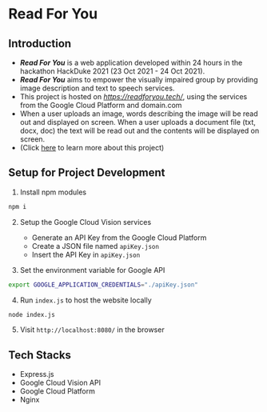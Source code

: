 # Read For You

## Introduction
* ***Read For You*** is a web application developed within 24 hours in the hackathon HackDuke 2021 (23 Oct 2021 - 24 Oct 2021).
* ***Read For You*** aims to empower the visually impaired group by providing image description and text to speech services.
* This project is hosted on *https://readforyou.tech/*, using the services from the Google Cloud Platform and domain.com
* When a user uploads an image, words describing the image will be read out and displayed on screen. When a user uploads a document file (txt, docx, doc) the text will be read out and the contents will be displayed on screen.
* (Click [here](https://docs.google.com/presentation/d/1WRcCWvhQonEmEPk43DZ1LMFHDcc7Pj009TAR4v32sUM/edit#slide=id.gd9d240c117_0_0) to learn more about this project)

## Setup for Project Development
1. Install npm modules
```bash
npm i
```
2.  Setup the Google Cloud Vision services
    * Generate an API Key from the Google Cloud Platform  
    * Create a JSON file named ```apiKey.json``` 
    * Insert the API Key in ```apiKey.json``` 

3. Set the environment variable for Google API
```bash
export GOOGLE_APPLICATION_CREDENTIALS="./apiKey.json"
```

4. Run ```index.js``` to host the website locally
```bash
node index.js
```

5. Visit ```http://localhost:8080/``` in the browser

## Tech Stacks
* Express.js
* Google Cloud Vision API
* Google Cloud Platform
* Nginx